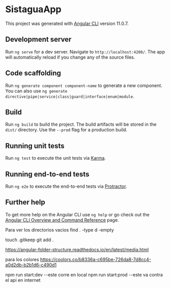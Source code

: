 # SistaguaApp

This project was generated with [Angular CLI](https://github.com/angular/angular-cli) version 11.0.7.

## Development server

Run `ng serve` for a dev server. Navigate to `http://localhost:4200/`. The app will automatically reload if you change any of the source files.

## Code scaffolding

Run `ng generate component component-name` to generate a new component. You can also use `ng generate directive|pipe|service|class|guard|interface|enum|module`.

## Build

Run `ng build` to build the project. The build artifacts will be stored in the `dist/` directory. Use the `--prod` flag for a production build.

## Running unit tests

Run `ng test` to execute the unit tests via [Karma](https://karma-runner.github.io).

## Running end-to-end tests

Run `ng e2e` to execute the end-to-end tests via [Protractor](http://www.protractortest.org/).

## Further help

To get more help on the Angular CLI use `ng help` or go check out the [Angular CLI Overview and Command Reference](https://angular.io/cli) page.


<!-- 
    Objetivo:
        Crear múltiples cursores para editar 
    
    Tips:
        ⇧ ⌥ ↑ / ↓
        Ctrl+ Shift + Alt+ ↑ / ↓
        Alt + CLICK del mouse
        Alt+ ↑ / ↓
       
-->
<!-- 
    Objetivo:
        Clonar línea

    Tips:
        * Puede cambiar, revisar los shortcuts

        ⇧ ⌥ D
        Shift + Alt + Down

    Pro: (Revisar shortcuts)
        Copy line down
        ⌘ K ⌘ S
        Ctrl + K Ctrl + S
-->

Para ver los directorios vacios
find . -type d -empty


touch .gitkeep
git add .


https://angular-folder-structure.readthedocs.io/en/latest/media.html

para los colores
https://coolors.co/b8336a-c695be-726da8-7d8cc4-a0d2db-b2b1d6-c490d1


npm run start:dev --este corre en local
npm run start:prod --este va contra el api en internet